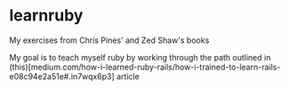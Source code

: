 # learnruby
My exercises from Chris Pines' and Zed Shaw's books

My goal is to teach myself ruby by working through the path outlined in (this)[medium.com/how-i-learned-ruby-rails/how-i-trained-to-learn-rails-e08c94e2a51e#.in7wqx6p3] article
